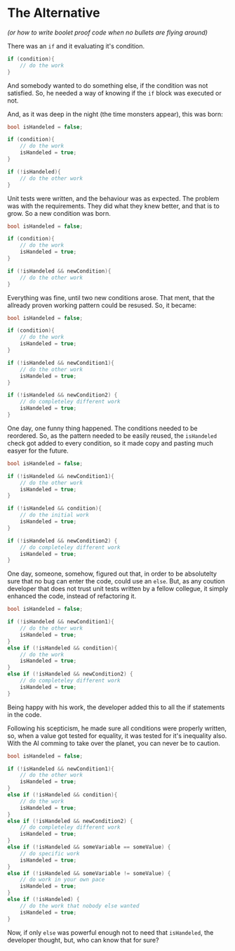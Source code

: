 # The Alternative
*(or how to write boolet proof code when no bullets are flying around)*

There was an `if` and it evaluating it's condition.

```cs
if (condition){
    // do the work 
}
```

And somebody wanted to do something else, if the condition was not satisfied. So, he needed a way of knowing if the `if` block was executed or not.

And, as it was deep in the night (the time monsters appear), this was born:

```cs
bool isHandeled = false;

if (condition){
    // do the work
    isHandeled = true;
}

if (!isHandeled){
    // do the other work
}
```

Unit tests were written, and the behaviour was as expected. The problem was with the requirements. They did what they knew better, and that is to grow. So a new condition was born. 

```cs
bool isHandeled = false;

if (condition){
    // do the work
    isHandeled = true;
}

if (!isHandeled && newCondition){
    // do the other work
}
```

Everything was fine, until two new conditions arose. That ment, that the allready proven working pattern could be resused. So, it became:

```cs
bool isHandeled = false;

if (condition){
    // do the work
    isHandeled = true;
}

if (!isHandeled && newCondition1){
    // do the other work
    isHandeled = true;
}

if (!isHandeled && newCondition2) {
    // do completeley different work
    isHandeled = true;
}
```

One day, one funny thing happened. The conditions needed to be reordered. So, as the pattern needed to be easily reused, the `isHandeled` check got added to every condition, so it made copy and pasting much easyer for the future.

```cs
bool isHandeled = false;

if (!isHandeled && newCondition1){
    // do the other work
    isHandeled = true;
}

if (!isHandeled && condition){
    // do the initial work
    isHandeled = true;
}

if (!isHandeled && newCondition2) {
    // do completeley different work
    isHandeled = true;
}
```

One day, someone, somehow, figured out that, in order to be absolutelty sure that no bug can enter the code, could use an `else`. But, as any coution developer that does not trust unit tests written by a fellow collegue, it simply enhanced the code, instead of refactoring it. 

```cs
bool isHandeled = false;

if (!isHandeled && newCondition1){
    // do the other work
    isHandeled = true;
}
else if (!isHandeled && condition){
    // do the work
    isHandeled = true;
}
else if (!isHandeled && newCondition2) {
    // do completeley different work
    isHandeled = true;
}
```

Being happy with his work, the developer added this to all the if statements in the code.

Following his scepticism, he made sure all conditions were properly written, so, when a value got tested for equality, it was tested for it's inequality also. With the AI comming to take over the planet, you can never be to caution.

```cs
bool isHandeled = false;

if (!isHandeled && newCondition1){
    // do the other work
    isHandeled = true;
}
else if (!isHandeled && condition){
    // do the work
    isHandeled = true;
}
else if (!isHandeled && newCondition2) {
    // do completeley different work
    isHandeled = true;
}
else if (!isHandeled && someVariable == someValue) {
    // do specific work
    isHandeled = true;
}
else if (!isHandeled && someVariable != someValue) {
    // do work in your own pace
    isHandeled = true;
}
else if (!isHandeled) {
    // do the work that nobody else wanted
    isHandeled = true;
}
```

Now, if only `else` was powerful enough not to need that `isHandeled`, the developer thought, but, who can know that for sure?
